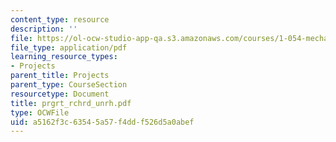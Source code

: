 ```yaml
---
content_type: resource
description: ''
file: https://ol-ocw-studio-app-qa.s3.amazonaws.com/courses/1-054-mechanics-and-design-of-concrete-structures-spring-2004/a5162f3c63545a57f4ddf526d5a0abef_prgrt_rchrd_unrh.pdf
file_type: application/pdf
learning_resource_types:
- Projects
parent_title: Projects
parent_type: CourseSection
resourcetype: Document
title: prgrt_rchrd_unrh.pdf
type: OCWFile
uid: a5162f3c-6354-5a57-f4dd-f526d5a0abef
---
```

